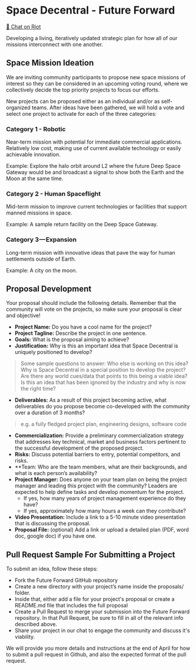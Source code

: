 # Space Decentral - Future Forward
[💬 Chat on Riot](https://riot.im/app/#/room/#spacedecentral-futureforward:matrix.org)

Developing a living, iteratively updated strategic plan for how all of our missions interconnect with one another.

## Space Mission Ideation
We are inviting community participants to propose new space missions of interest so they can be considered in an upcoming voting round, where we collectively decide the top priority projects to focus our efforts. 

New projects can be proposed either as an individual and/or as self-organized teams. After ideas have been gathered, we will hold a vote and select one project to activate for each of the three categories:

### Category 1 - Robotic

Near-term mission with potential for immediate commercial applications. Relatively low cost, making use of current available technology or easily achievable innovation.

Example: Explore the halo orbit around L2 where the future Deep Space Gateway would be and broadcast a signal to show both the Earth and the Moon at the same time.

### Category 2 - Human Spaceflight

Mid-term mission to improve current technologies or facilities that support manned missions in space.

Example: A sample return facility on the Deep Space Gateway.

### Category 3 — Expansion

Long-term mission with innovative ideas that pave the way for human settlements outside of Earth.

Example: A city on the moon.


## Proposal Development

Your proposal should include the following details. Remember that the community will vote on the projects, so make sure your proposal is clear and objective!
* **Project Name:** Do you have a cool name for the project?
* **Project Tagline:** Describe the project in one sentence.
* **Goals:** What is the proposal aiming to achieve?
* **Justification:** Why is this an important idea that Space Decentral is uniquely positioned to develop? 
> Some sample questions to answer: Who else is working on this idea? Why is Space Decentral in a special position to develop the project? Are there any world cues/data that points to this being a viable idea? Is this an idea that has been ignored by the industry and why is now the right time?
* **Deliverables:** As a result of this project becoming active, what deliverables do you propose become co-developed with the community over a duration of 3 months?
> e.g. a fully fledged project plan, engineering designs, software code
* **Commercialization:** Provide a preliminary commercialization strategy that addresses key technical, market and business factors pertinent to the successful development of the proposed project.
* **Risks:** Discuss potential barriers to entry, potential competitors, and risks.
* **Team: Who are the team members, what are their backgrounds, and what is each person’s availability?
* **Project Manager:** Does anyone on your team plan on being the project manager and leading this project with the community?
Leaders are expected to help define tasks and develop momentum for the project.
  * If yes, how many years of project management experience do they have?
  * If yes, approximately how many hours a week can they contribute?
* **Video Presentation:** Include a link to a 5-10 minute video presentation that is discussing the proposal.
* **Proposal File:** (optional) Add a link or upload a detailed plan (PDF, word doc, google doc) if you have one.

## Pull Request Sample For Submitting a Project

To submit an idea, follow these steps:
* Fork the Future Forward GitHub repository
* Create a new directory with your project’s name inside the proposals/ folder.
* Inside that, either add a file for your project's proposal or create a README.md file that includes the full proposal
* Create a Pull Request to merge your submission into the Future Forward repository. In that Pull Request, be sure to fill in all of the relevant info described above.
* Share your project in our chat to engage the community and discuss it's viability.

We will provide you more details and instructions at the end of April for how to submit a pull request in Github, and also the expected format of the pull request.
